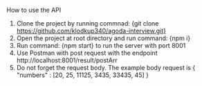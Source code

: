 How to use the API

1. Clone the project by running commnad: {git clone https://github.com/klodkup340/agoda-interview.git}
2. Open the project at root directory and run command: {npm i}
3. Run command: {npm start} to run the server with port 8001
4. Use Postman with post request with the endpoint http://localhost:8001/result/postArr 
5. Do not forget the request body. The example body request is { "numbers" : [20, 25, 11125, 3435, 33435, 45] }